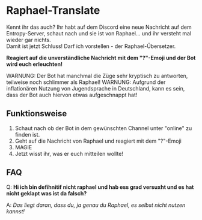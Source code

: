 # Raphael-Translate
Kennt ihr das auch? Ihr habt auf dem Discord eine neue Nachricht auf dem Entropy-Server, schaut nach und sie ist von Raphael... und ihr versteht mal wieder gar nichts.<br/>
Damit ist jetzt Schluss! Darf ich vorstellen - der Raphael-Übersetzer.

**Reagiert auf die unverständliche Nachricht mit dem "?"-Emoji und der Bot wird euch erleuchten!**

WARNUNG: Der Bot hat manchmal die Züge sehr kryptisch zu antworten, teilweise noch schlimmer als Raphael!
WARNUNG: Aufgrund der inflationären Nutzung von Jugendsprache in Deutschland, kann es sein, dass der Bot auch hiervon etwas aufgeschnappt hat!


## Funktionsweise
1. Schaut nach ob der Bot in dem gewünschten Channel unter "online" zu finden ist.
2. Geht auf die Nachricht von Raphael und reagiert mit dem "?"-Emoji
3. MAGIE
4. Jetzt wisst ihr, was er euch mitteilen wollte!

## FAQ
Q:
**Hi ich bin defihnitif nicht raphael und hab ess grad versuxht und es hat nicht geklapt was ist da falsch?**

A:
*Das liegt daran, dass du, ja genau du Raphael, es selbst nicht nutzen kannst!*